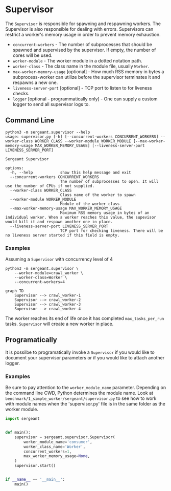 # Supervisor

The `Supervisor` is responsible for spawning and respawning workers. The Supervisor is also responsible for dealing with errors. Supervisors can restrict a worker's memory usage in order to prevent memory exhaustion.

- `concurrent-workers` - The number of subprocesses that should be spawned and supervised by the supervisor. If empty, the number of cores will be used.
- `worker-module` - The worker module in a dotted notation path.
- `worker-class` - The class name in the module file, usually `Worker`.
- `max-worker-memory-usage` [optional] - How much RSS memory in bytes a subprocess-worker can utilize before the supervisor terminates it and respawns a new one.
- `liveness-server-port` [optional] - TCP port to listen to for liveness checks.
- `logger` [optional - programmatically only] - One can supply a custom logger to send all supervisor logs to.


## Command Line

```shell
python3 -m sergeant.supervisor --help
usage: supervisor.py [-h] [--concurrent-workers CONCURRENT_WORKERS] --worker-class WORKER_CLASS --worker-module WORKER_MODULE [--max-worker-memory-usage MAX_WORKER_MEMORY_USAGE] [--liveness-server-port LIVENESS_SERVER_PORT]

Sergeant Supervisor

options:
  -h, --help            show this help message and exit
  --concurrent-workers CONCURRENT_WORKERS
                        The number of subprocesses to open. It will use the number of CPUs if not supplied.
  --worker-class WORKER_CLASS
                        Class name of the worker to spawn
  --worker-module WORKER_MODULE
                        Module of the worker class
  --max-worker-memory-usage MAX_WORKER_MEMORY_USAGE
                        Maximum RSS memory usage in bytes of an individual worker. When a worker reaches this value, the supevisor would kill it and respawn another one in place.
  --liveness-server-port LIVENESS_SERVER_PORT
                        TCP port for checking liveness. There will be no liveness server started if this field is empty.
```


### Examples

Assuming a `Supervisor` with concurrency level of 4
```shell
python3 -m sergeant.supervisor \
    --worker-module=crawl_worker \
    --worker-class=Worker \
    --concurrent-workers=4
```

```mermaid
graph TD
    Supervisor --> crawl_worker-1
    Supervisor --> crawl_worker-2
    Supervisor --> crawl_worker-3
    Supervisor --> crawl_worker-4
```

The worker reaches its end of life once it has completed `max_tasks_per_run` tasks. `Supervisor` will create a new worker in place.


## Programatically

It is possilbe to programatically invoke a `Supervisor` if you would like to document your supervisor parameters or if you would like to attach another logger.


### Examples

Be sure to pay attention to the `worker_module_name` parameter. Depending on the command line CWD, Python determines the module name. Look at `benchmark/1_simple_worker/sergeant/supervisor.py` to see how to work with module names when the 'supervisor.py' file is in the same folder as the worker module.

```python
import sergeant


def main():
    supervisor = sergeant.supervisor.Supervisor(
        worker_module_name='consumer',
        worker_class_name='Worker',
        concurrent_workers=1,
        max_worker_memory_usage=None,
    )
    supervisor.start()


if __name__ == '__main__':
    main()
```
